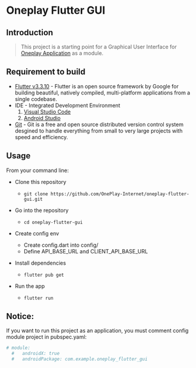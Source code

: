 # Oneplay Flutter GUI

Introduction 
-------------------------
> This project is a starting point for a Graphical User Interface for [Oneplay Application](https://github.com/OnePlay-Internet/oneplayclient_android) as a module.

Requirement to build
-------------------------
  - [Flutter v3.3.10](https://docs.flutter.dev/development/tools/sdk/releases/) - Flutter is an open source framework by Google for building beautiful, natively compiled, multi-platform applications from a single codebase.
  - IDE - Integrated Development Environment
    1. [Visual Studio Code](https://code.visualstudio.com/)
    2. [Android Studio](https://developer.android.com/studio/) 
  - [Git](https://git-scm.com/download) - Git is a free and open source distributed version control system desgined to handle everything from small to very large projects with speed and efficiency.


Usage 
-------------------------
From your command line:

* Clone this repository
  * `git clone https://github.com/OnePlay-Internet/oneplay-flutter-gui.git`

* Go into the repository
  * `cd oneplay-flutter-gui`

* Create config env
  * Create config.dart into config/
  * Define API_BASE_URL and CLIENT_API_BASE_URL

* Install dependencies
  * `flutter pub get`

* Run the app
  * `flutter run`

Notice:
-------------------------
If you want to run this project as an application, you must comment config module project in pubspec.yaml:
``` yaml
# module:
  #   androidX: true
  #   androidPackage: com.example.oneplay_flutter_gui
```
